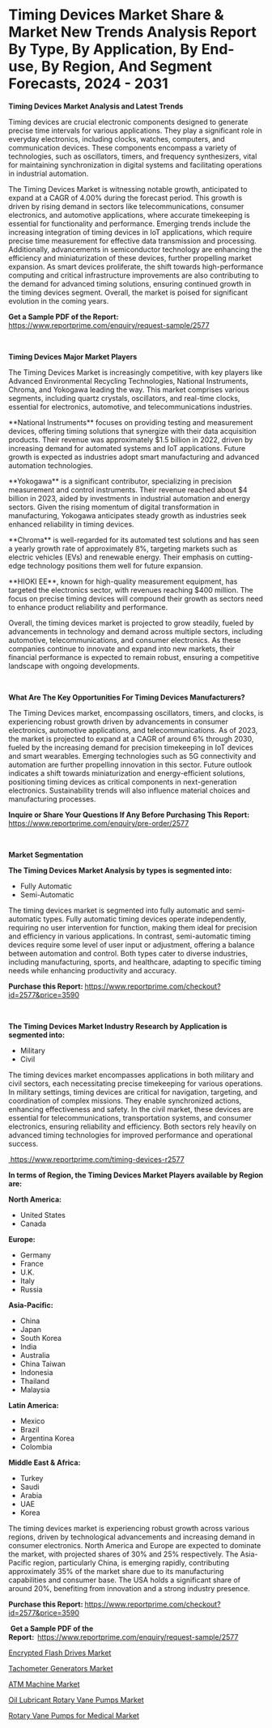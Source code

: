 <p><h1>Timing Devices Market Share & Market New Trends Analysis Report By Type, By Application, By End-use, By Region, And Segment Forecasts, 2024 - 2031</h1></p><p><strong>Timing Devices Market Analysis and Latest Trends</strong></p>
<p><p>Timing devices are crucial electronic components designed to generate precise time intervals for various applications. They play a significant role in everyday electronics, including clocks, watches, computers, and communication devices. These components encompass a variety of technologies, such as oscillators, timers, and frequency synthesizers, vital for maintaining synchronization in digital systems and facilitating operations in industrial automation.</p><p>The Timing Devices Market is witnessing notable growth, anticipated to expand at a CAGR of 4.00% during the forecast period. This growth is driven by rising demand in sectors like telecommunications, consumer electronics, and automotive applications, where accurate timekeeping is essential for functionality and performance. Emerging trends include the increasing integration of timing devices in IoT applications, which require precise time measurement for effective data transmission and processing. Additionally, advancements in semiconductor technology are enhancing the efficiency and miniaturization of these devices, further propelling market expansion. As smart devices proliferate, the shift towards high-performance computing and critical infrastructure improvements are also contributing to the demand for advanced timing solutions, ensuring continued growth in the timing devices segment. Overall, the market is poised for significant evolution in the coming years.</p></p>
<p><strong>Get a Sample PDF of the Report:&nbsp;</strong> <a href="https://www.reportprime.com/enquiry/request-sample/2577">https://www.reportprime.com/enquiry/request-sample/2577</a></p>
<p>&nbsp;</p>
<p><strong>Timing Devices Major Market Players</strong></p>
<p><p>The Timing Devices Market is increasingly competitive, with key players like Advanced Environmental Recycling Technologies, National Instruments, Chroma, and Yokogawa leading the way. This market comprises various segments, including quartz crystals, oscillators, and real-time clocks, essential for electronics, automotive, and telecommunications industries.</p><p>**National Instruments** focuses on providing testing and measurement devices, offering timing solutions that synergize with their data acquisition products. Their revenue was approximately $1.5 billion in 2022, driven by increasing demand for automated systems and IoT applications. Future growth is expected as industries adopt smart manufacturing and advanced automation technologies.</p><p>**Yokogawa** is a significant contributor, specializing in precision measurement and control instruments. Their revenue reached about $4 billion in 2023, aided by investments in industrial automation and energy sectors. Given the rising momentum of digital transformation in manufacturing, Yokogawa anticipates steady growth as industries seek enhanced reliability in timing devices.</p><p>**Chroma** is well-regarded for its automated test solutions and has seen a yearly growth rate of approximately 8%, targeting markets such as electric vehicles (EVs) and renewable energy. Their emphasis on cutting-edge technology positions them well for future expansion.</p><p>**HIOKI EE**, known for high-quality measurement equipment, has targeted the electronics sector, with revenues reaching $400 million. The focus on precise timing devices will compound their growth as sectors need to enhance product reliability and performance.</p><p>Overall, the timing devices market is projected to grow steadily, fueled by advancements in technology and demand across multiple sectors, including automotive, telecommunications, and consumer electronics. As these companies continue to innovate and expand into new markets, their financial performance is expected to remain robust, ensuring a competitive landscape with ongoing developments.</p></p>
<p>&nbsp;</p>
<p><strong>What Are The Key Opportunities For Timing Devices Manufacturers?</strong></p>
<p><p>The Timing Devices market, encompassing oscillators, timers, and clocks, is experiencing robust growth driven by advancements in consumer electronics, automotive applications, and telecommunications. As of 2023, the market is projected to expand at a CAGR of around 6% through 2030, fueled by the increasing demand for precision timekeeping in IoT devices and smart wearables. Emerging technologies such as 5G connectivity and automation are further propelling innovation in this sector. Future outlook indicates a shift towards miniaturization and energy-efficient solutions, positioning timing devices as critical components in next-generation electronics. Sustainability trends will also influence material choices and manufacturing processes.</p></p>
<p><strong>Inquire or Share Your Questions If Any Before Purchasing This Report:</strong> <a href="https://www.reportprime.com/enquiry/pre-order/2577">https://www.reportprime.com/enquiry/pre-order/2577</a></p>
<p>&nbsp;</p>
<p><strong>Market Segmentation</strong></p>
<p><strong>The Timing Devices Market Analysis by types is segmented into:</strong></p>
<p><ul><li>Fully Automatic</li><li>Semi-Automatic</li></ul></p>
<p><p>The timing devices market is segmented into fully automatic and semi-automatic types. Fully automatic timing devices operate independently, requiring no user intervention for function, making them ideal for precision and efficiency in various applications. In contrast, semi-automatic timing devices require some level of user input or adjustment, offering a balance between automation and control. Both types cater to diverse industries, including manufacturing, sports, and healthcare, adapting to specific timing needs while enhancing productivity and accuracy.</p></p>
<p><strong>Purchase this Report:&nbsp;</strong><a href="https://www.reportprime.com/checkout?id=2577&price=3590">https://www.reportprime.com/checkout?id=2577&price=3590</a></p>
<p>&nbsp;</p>
<p><strong>The Timing Devices Market Industry Research by Application is segmented into:</strong></p>
<p><ul><li>Military</li><li>Civil</li></ul></p>
<p><p>The timing devices market encompasses applications in both military and civil sectors, each necessitating precise timekeeping for various operations. In military settings, timing devices are critical for navigation, targeting, and coordination of complex missions. They enable synchronized actions, enhancing effectiveness and safety. In the civil market, these devices are essential for telecommunications, transportation systems, and consumer electronics, ensuring reliability and efficiency. Both sectors rely heavily on advanced timing technologies for improved performance and operational success.</p></p>
<p><a href="https://www.reportprime.com/timing-devices-r2577">&nbsp;https://www.reportprime.com/timing-devices-r2577</a></p>
<p><strong>In terms of Region, the Timing Devices Market Players available by Region are:</strong></p>
<p>
    <p> <strong> North America: </strong>
        <ul>
            <li>United States</li>
            <li>Canada</li>
        </ul>
        </p> 
    <p> <strong> Europe: </strong>
        <ul>
            <li>Germany</li>
            <li>France</li>
            <li>U.K.</li>
            <li>Italy</li>
            <li>Russia</li>
        </ul>
        </p> 
    <p> <strong> Asia-Pacific: </strong>
        <ul>
            <li>China</li>
            <li>Japan</li>
            <li>South Korea</li>
            <li>India</li>
            <li>Australia</li>
            <li>China Taiwan</li>
            <li>Indonesia</li>
            <li>Thailand</li>
            <li>Malaysia</li>
        </ul>
        </p> 
    <p> <strong> Latin America: </strong>
        <ul>
            <li>Mexico</li>
            <li>Brazil</li>
            <li>Argentina Korea</li>
            <li>Colombia</li>
        </ul>
        </p> 
    <p> <strong> Middle East & Africa: </strong>
        <ul>
            <li>Turkey</li>
            <li>Saudi</li>
            <li>Arabia</li>
            <li>UAE</li>
            <li>Korea</li>
        </ul>
    </p>
    </p>
<p><p>The timing devices market is experiencing robust growth across various regions, driven by technological advancements and increasing demand in consumer electronics. North America and Europe are expected to dominate the market, with projected shares of 30% and 25% respectively. The Asia-Pacific region, particularly China, is emerging rapidly, contributing approximately 35% of the market share due to its manufacturing capabilities and consumer base. The USA holds a significant share of around 20%, benefiting from innovation and a strong industry presence.</p></p>
<p><strong>Purchase this Report: </strong><a href="https://www.reportprime.com/checkout?id=2577&price=3590">https://www.reportprime.com/checkout?id=2577&price=3590</a></p>
<p>&nbsp;<strong>Get a Sample PDF of the Report:&nbsp;&nbsp;</strong><a href="https://www.reportprime.com/enquiry/request-sample/2577">https://www.reportprime.com/enquiry/request-sample/2577</a></p>
<p><strong></strong></p>
<p><p><a href="https://www.linkedin.com/pulse/charting-future-comprehensive-analysis-global-encrypted-flash-0lvxf?trackingId=RUkXno5ySB%2BLugBOxXhmsA%3D%3D">Encrypted Flash Drives Market</a></p><p><a href="https://www.linkedin.com/pulse/analyzing-tachometer-generators-market-dynamics-growth-drivers-chbaf?trackingId=T%2BJvw3BaRiaIb9CqqHxPNg%3D%3D">Tachometer Generators Market</a></p><p><a href="https://www.linkedin.com/pulse/what-growth-opportunities-challenges-atm-machine-market-lwkhf?trackingId=sb7hBch9Tvyt17iNrYGzhw%3D%3D">ATM Machine Market</a></p><p><a href="https://issuu.com/reportprime-2/docs/oil-lubricant-rotary-vane-pumps-mar_e53fe5c296dccb">Oil Lubricant Rotary Vane Pumps Market</a></p><p><a href="https://issuu.com/reportprime-2/docs/rotary-vane-pumps-for-medical-marke_85776c3118ea7b">Rotary Vane Pumps for Medical Market</a></p></p>